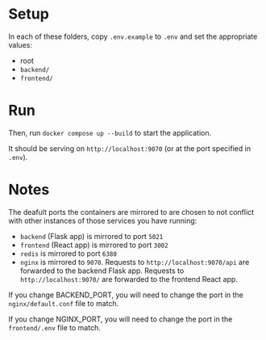 # Setup
In each of these folders, copy `.env.example` to `.env` and set the appropriate values:
- root
- `backend/`
- `frontend/`


# Run
Then, run `docker compose up --build` to start the application.

It should be serving on `http://localhost:9070` (or at the port specified in `.env`).

# Notes
The deafult ports the containers are mirrored to are chosen to not conflict with other instances of those services you have running:
- `backend` (Flask app) is mirrored to port `5021`
- `frontend` (React app) is mirrored to port `3002`
- `redis` is mirrored to port `6380`
- `nginx` is mirrored to `9070`. Requests to `http://localhost:9070/api` are forwarded to the backend Flask app. Requests to `http://localhost:9070/` are forwarded to the frontend React app.

If you change BACKEND_PORT, you will need to change the port in the `nginx/default.conf` file to match.

If you change NGINX_PORT, you will need to change the port in the `frontend/.env` file to match.
